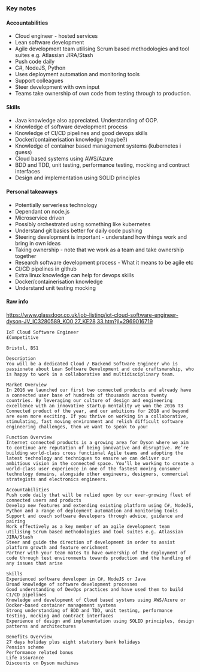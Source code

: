 ### Key notes
#### Accountabilities
- Cloud engineer - hosted services
- Lean software development
- Agile development team utilising Scrum based methodologies and tool suites e.g. Atlassian JIRA/Stash
- Push code daily
- C#, NodeJS, Python
- Uses deployment automation and monitoring tools
- Support colleagues
- Steer development with own input
- Teams take ownership of own code from testing through to production.

#### Skills
- Java knowledge also appreciated. Understanding of OOP.
- Knowledge of software development process
- Knowledge of CI/CD pipelines and good devops skills
- Docker/containerisation knowledge (maybe?)
- Knowledge of container based management systems (kubernetes i guess)
- Cloud based systems using AWS/Azure
- BDD and TDD, unit testing, performance testing, mocking and contract interfaces
- Design and implementation using SOLID principles

#### Personal takeaways
- Potentially serverless technology
- Dependant on node.js
- Microservice driven
- Possibly orchestrated using something like kubernetes
- Understand git basics better for daily code pushing
- Steering development is important - understand how things work and bring in own ideas
- Taking ownership - note that we work as a team and take ownership together
- Research software development process - What it means to be agile etc
- CI/CD pipelines in github
- Extra linux knowledge can help for devops skills
- Docker/containerisation knowledge
- Understand unit testing mocking


#### Raw info

https://www.glassdoor.co.uk/job-listing/iot-cloud-software-engineer-dyson-JV_IC3280589_KO0,27_KE28,33.htm?jl=2969016719

```
IoT Cloud Software Engineer
£Competitive

Bristol, BS1

Description
You will be a dedicated Cloud / Backend Software Engineer who is passionate about Lean Software Development and code craftsmanship, who is happy to work in a collaborative and multidisciplinary team.

Market Overview
In 2016 we launched our first two connected products and already have a connected user base of hundreds of thousands across twenty countries. By leveraging our culture of design and engineering excellence with an innovative startup mentality we won the 2016 T3 Connected product of the year, and our ambitions for 2018 and beyond are even more exciting. If you thrive on working in a collaborative, stimulating, fast moving environment and relish difficult software engineering challenges, then we want to speak to you!

Function Overview
Internet connected products is a growing area for Dyson where we aim to continue are reputation of being innovative and disruptive. We’re building world-class cross functional Agile teams and adopting the latest technology and techniques to ensure we can deliver our ambitious vision in the connected space. You’ll be working to create a world-class user experience in one of the fastest moving consumer technology domains, alongside other engineers, designers, commercial strategists and electronics engineers.

Accountabilities
Push code daily that will be relied upon by our ever-growing fleet of connected users and products
Develop new features and extending existing platform using C#, NodeJS, Python and a range of deployment automation and monitoring tools
Support and coach software developers through advice, guidance and pairing
Work effectively as a key member of an agile development team utilising Scrum based methodologies and tool suites e.g. Atlassian JIRA/Stash
Steer and guide the direction of development in order to assist platform growth and feature enrichment
Partner with your team mates to have ownership of the deployment of code through test environments towards production and the handling of any issues that arise

Skills
Experienced software developer in C#, NodeJS or Java
Broad knowledge of software development processes
Good understanding of DevOps practices and have used them to build CI/CD pipelines
Knowledge and development of Cloud based systems using AWS/Azure or Docker-based container management systems
Strong understanding of BDD and TDD, unit testing, performance testing, mocking and contract interfaces
Experience of design and implementation using SOLID principles, design patterns and architectures

Benefits Overview
27 days holiday plus eight statutory bank holidays
Pension scheme
Performance related bonus
Life assurance
Discounts on Dyson machines
```
